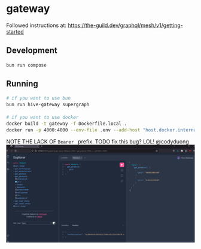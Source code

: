 # gateway

Followed instructions at: https://the-guild.dev/graphql/mesh/v1/getting-started

## Development
```sh
bun run compose
```

## Running
```sh
# if you want to use bun
bun run hive-gateway supergraph

# if you want to use docker
docker build -t gateway -f Dockerfile.local .
docker run -p 4000:4000 --env-file .env --add-host "host.docker.internal:host-gateway" gateway
```

NOTE THE LACK OF `Bearer ` prefix. TODO fix this bug? LOL! @codyduong
![DEMO](image.png)